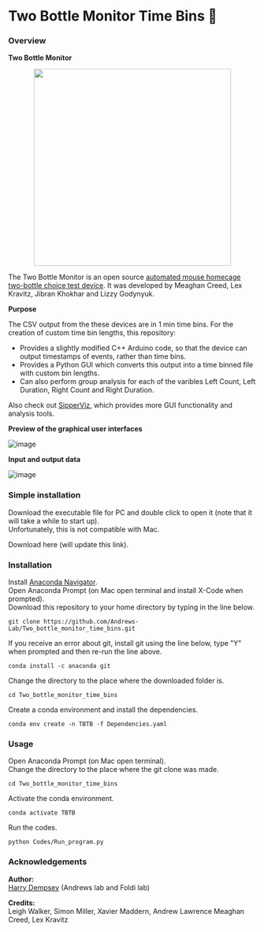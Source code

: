 # Two Bottle Monitor Time Bins 🐁

### Overview

__Two Bottle Monitor__

<p align="center">
<img src="https://github.com/H-Dempsey/Two_bottle_monitor_time_bins/assets/101311642/45877e65-1e08-4496-9733-2aff0cde704b" width="400">

The Two Bottle Monitor is an open source [automated mouse homecage two-bottle choice test device](https://hackaday.io/project/160388-automated-mouse-homecage-two-bottle-choice-test-v2).
It was developed by Meaghan Creed, Lex Kravitz, Jibran Khokhar and Lizzy Godynyuk.

__Purpose__

The CSV output from the these devices are in 1 min time bins. For the creation of custom time bin lengths, this repository:
* Provides a slightly modified C++ Arduino code, so that the device can output timestamps of events, rather than time bins.
* Provides a Python GUI which converts this output into a time binned file with custom bin lengths.
* Can also perform group analysis for each of the varibles Left Count, Left Duration, Right Count and Right Duration. <br>

Also check out [SipperViz](https://github.com/earnestt1234/SipperViz), which provides more GUI functionality and analysis tools.

__Preview of the graphical user interfaces__

![image](https://github.com/H-Dempsey/Two_bottle_monitor_time_bins/assets/101311642/176527ab-0f73-4fb9-b0ff-73142e51f726)

__Input and output data__

![image](https://github.com/H-Dempsey/Two_bottle_monitor_time_bins/assets/101311642/01e446b1-b4fa-42ba-94d0-f48c039bba02)

### Simple installation

Download the executable file for PC and double click to open it (note that it will take a while to start up). <br>
Unfortunately, this is not compatible with Mac. <br>
  
Download here (will update this link).

### Installation

Install [Anaconda Navigator](https://www.anaconda.com/products/distribution). <br>
Open Anaconda Prompt (on Mac open terminal and install X-Code when prompted). <br>
Download this repository to your home directory by typing in the line below.
```
git clone https://github.com/Andrews-Lab/Two_bottle_monitor_time_bins.git
```
If you receive an error about git, install git using the line below, type "Y" when prompted and then re-run the line above.
```
conda install -c anaconda git
```
Change the directory to the place where the downloaded folder is. <br>
```
cd Two_bottle_monitor_time_bins
```

Create a conda environment and install the dependencies.
```
conda env create -n TBTB -f Dependencies.yaml
```

### Usage
Open Anaconda Prompt (on Mac open terminal). <br>
Change the directory to the place where the git clone was made.
```
cd Two_bottle_monitor_time_bins
```

Activate the conda environment.
```
conda activate TBTB
```

Run the codes.
```
python Codes/Run_program.py
```

### Acknowledgements

__Author:__ <br>
[Harry Dempsey](https://github.com/H-Dempsey) (Andrews lab and Foldi lab) <br>

__Credits:__ <br>
Leigh Walker, Simon Miller, Xavier Maddern, Andrew Lawrence Meaghan Creed, Lex Kravitz <br>
